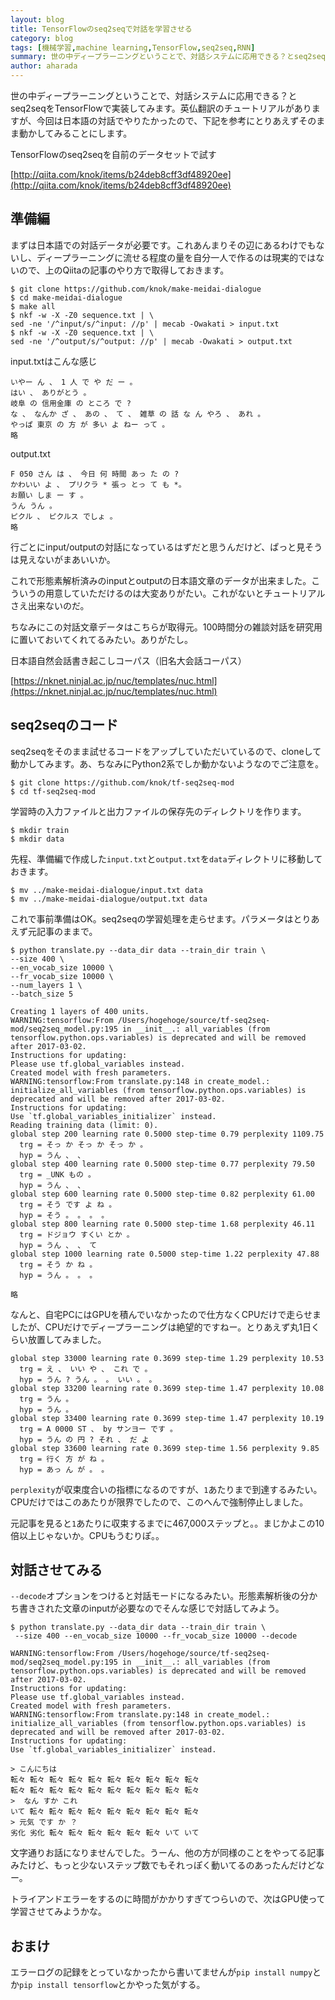 ```yaml
---
layout: blog
title: TensorFlowのseq2seqで対話を学習させる
category: blog
tags: [機械学習,machine learning,TensorFlow,seq2seq,RNN]
summary: 世の中ディープラーニングということで、対話システムに応用できる？とseq2seqをTensorFlowで実装してみます。
author: aharada
---
```


世の中ディープラーニングということで、対話システムに応用できる？とseq2seqをTensorFlowで実装してみます。英仏翻訳のチュートリアルがありますが、今回は日本語の対話でやりたかったので、下記を参考にとりあえずそのまま動かしてみることにします。

TensorFlowのseq2seqを自前のデータセットで試す

[http://qiita.com/knok/items/b24deb8cff3df48920ee](http://qiita.com/knok/items/b24deb8cff3df48920ee)

## 準備編

まずは日本語での対話データが必要です。これあんまりその辺にあるわけでもないし、ディープラーニングに流せる程度の量を自分一人で作るのは現実的ではないので、上のQiitaの記事のやり方で取得しておきます。

```
$ git clone https://github.com/knok/make-meidai-dialogue
$ cd make-meidai-dialogue
$ make all
$ nkf -w -X -Z0 sequence.txt | \
sed -ne '/^input/s/^input: //p' | mecab -Owakati > input.txt
$ nkf -w -X -Z0 sequence.txt | \
sed -ne '/^output/s/^output: //p' | mecab -Owakati > output.txt
```

input.txtはこんな感じ

```
いやー ん 、 1 人 で や だ ー 。
はい 、 ありがとう 。
岐阜 の 信用金庫 の ところ で ?
な 、 なんか ざ 、 あの 、 て 、 雑草 の 話 な ん やろ 、 あれ 。
やっぱ 東京 の 方 が 多い よ ねー って 。
略
```

output.txt

```
F 050 さん は 、 今日 何 時間 あっ た の ?
かわいい よ 、 プリクラ * 張っ とっ て も *。
お願い しま ー す 。
うん うん 。
ピクル 、 ピクルス でしょ 。
略
```

行ごとにinput/outputの対話になっているはずだと思うんだけど、ぱっと見そうは見えないがまあいいか。

これで形態素解析済みのinputとoutputの日本語文章のデータが出来ました。こういうの用意していただけるのは大変ありがたい。これがないとチュートリアルさえ出来ないのだ。

ちなみにこの対話文章データはこちらが取得元。100時間分の雑談対話を研究用に置いておいてくれてるみたい。ありがたし。

日本語自然会話書き起こしコーパス（旧名大会話コーパス）

[https://nknet.ninjal.ac.jp/nuc/templates/nuc.html](https://nknet.ninjal.ac.jp/nuc/templates/nuc.html)

## seq2seqのコード

seq2seqをそのまま試せるコードをアップしていただいているので、cloneして動かしてみます。あ、ちなみにPython2系でしか動かないようなのでご注意を。

```
$ git clone https://github.com/knok/tf-seq2seq-mod
$ cd tf-seq2seq-mod
```

学習時の入力ファイルと出力ファイルの保存先のディレクトリを作ります。

```
$ mkdir train
$ mkdir data
```

先程、準備編で作成した`input.txt`と`output.txt`を`data`ディレクトリに移動しておきます。

```
$ mv ../make-meidai-dialogue/input.txt data
$ mv ../make-meidai-dialogue/output.txt data
```

これで事前準備はOK。seq2seqの学習処理を走らせます。パラメータはとりあえず元記事のままで。

```
$ python translate.py --data_dir data --train_dir train \
--size 400 \
--en_vocab_size 10000 \
--fr_vocab_size 10000 \
--num_layers 1 \
--batch_size 5

Creating 1 layers of 400 units.
WARNING:tensorflow:From /Users/hogehoge/source/tf-seq2seq-mod/seq2seq_model.py:195 in __init__.: all_variables (from tensorflow.python.ops.variables) is deprecated and will be removed after 2017-03-02.
Instructions for updating:
Please use tf.global_variables instead.
Created model with fresh parameters.
WARNING:tensorflow:From translate.py:148 in create_model.: initialize_all_variables (from tensorflow.python.ops.variables) is deprecated and will be removed after 2017-03-02.
Instructions for updating:
Use `tf.global_variables_initializer` instead.
Reading training data (limit: 0).
global step 200 learning rate 0.5000 step-time 0.79 perplexity 1109.75
  trg = そっ か そっ か そっ か 。
  hyp = うん 、 、
global step 400 learning rate 0.5000 step-time 0.77 perplexity 79.50
  trg = _UNK もの 。
  hyp = うん 、 、
global step 600 learning rate 0.5000 step-time 0.82 perplexity 61.00
  trg = そう です よ ね 。
  hyp = そう 。 。 。 。
global step 800 learning rate 0.5000 step-time 1.68 perplexity 46.11
  trg = ドジョウ すくい とか 。
  hyp = うん 、 、 て
global step 1000 learning rate 0.5000 step-time 1.22 perplexity 47.88
  trg = そう か ね 。
  hyp = うん 。 。 。

略
```

なんと、自宅PCにはGPUを積んでいなかったので仕方なくCPUだけで走らせましたが、CPUだけでディープラーニングは絶望的ですねー。とりあえず丸1日くらい放置してみました。

```
global step 33000 learning rate 0.3699 step-time 1.29 perplexity 10.53
  trg = え 、 いい や 、 これ で 。
  hyp = うん ? うん 。 。 いい 。 。
global step 33200 learning rate 0.3699 step-time 1.47 perplexity 10.08
  trg = うん 。
  hyp = うん 。
global step 33400 learning rate 0.3699 step-time 1.47 perplexity 10.19
  trg = A 0000 ST 、 by サンヨー です 。
  hyp = うん の 円 ? それ 、 だ よ
global step 33600 learning rate 0.3699 step-time 1.56 perplexity 9.85
  trg = 行く 方 が ね 。
  hyp = あっ ん が 。 。
```

`perplexity`が収束度合いの指標になるのですが、`1`あたりまで到達するみたい。CPUだけではこのあたりが限界でしたので、このへんで強制停止しました。

元記事を見ると`1`あたりに収束するまでに467,000ステップと。。まじかよこの10倍以上じゃないか。CPUもうむりぽ。。

## 対話させてみる

`--decode`オプションをつけると対話モードになるみたい。形態素解析後の分かち書きされた文章のinputが必要なのでそんな感じで対話してみよう。

```
$ python translate.py --data_dir data --train_dir train \
 --size 400 --en_vocab_size 10000 --fr_vocab_size 10000 --decode
```

```
WARNING:tensorflow:From /Users/hogehoge/source/tf-seq2seq-mod/seq2seq_model.py:195 in __init__.: all_variables (from tensorflow.python.ops.variables) is deprecated and will be removed after 2017-03-02.
Instructions for updating:
Please use tf.global_variables instead.
Created model with fresh parameters.
WARNING:tensorflow:From translate.py:148 in create_model.: initialize_all_variables (from tensorflow.python.ops.variables) is deprecated and will be removed after 2017-03-02.
Instructions for updating:
Use `tf.global_variables_initializer` instead.

> こんにちは
転々 転々 転々 転々 転々 転々 転々 転々 転々 転々
転々 転々 転々 転々 転々 転々 転々 転々 転々 転々
>  なん すか これ
いて 転々 転々 転々 転々 転々 転々 転々 転々 転々
> 元気 です か ？
劣化 劣化 転々 転々 転々 転々 転々 転々 いて いて
```

文字通りお話になりませんでした。うーん、他の方が同様のことをやってる記事みたけど、もっと少ないステップ数でもそれっぽく動いてるのあったんだけどなー。

トライアンドエラーをするのに時間がかかりすぎてつらいので、次はGPU使って学習させてみようかな。

## おまけ

エラーログの記録をとっていなかったから書いてませんが`pip install numpy`とか`pip install tensorflow`とかやった気がする。

